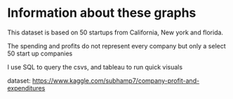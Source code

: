 # Information about these graphs

This dataset is based on 50 startups from California, New york and florida.

The spending and profits do not represent every company but only a select 50 start up companies

I use SQL to query the csvs, and tableau to run quick visuals

dataset: https://www.kaggle.com/subhamp7/company-profit-and-expenditures
